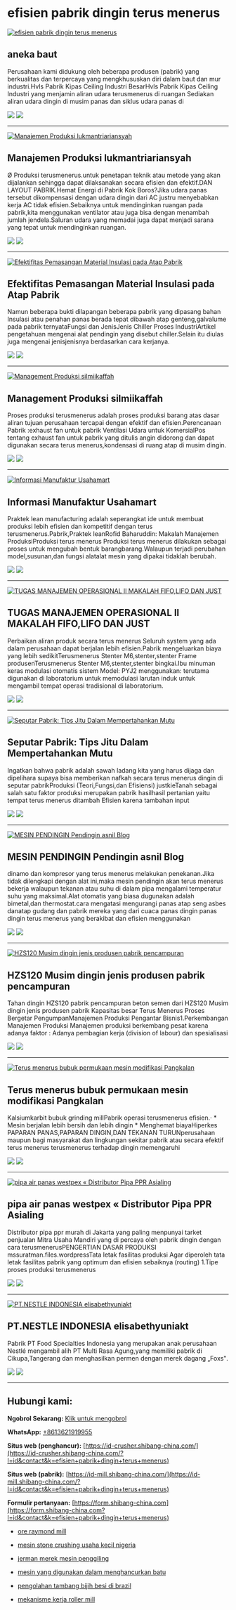 # efisien pabrik dingin terus menerus

<a href="https://swt.shibang-china.com/?l=id&img&k=efisien+pabrik+dingin+terus+menerus" target="_blank">![efisien pabrik dingin terus menerus](http://static.shibang-china.com/all-800x300/936.jpg)</a>

## aneka baut
Perusahaan kami didukung oleh beberapa produsen (pabrik) yang berkualitas dan terpercaya yang mengkhususkan diri dalam baut dan mur industri.Hvls Pabrik Kipas Ceiling Industri BesarHvls Pabrik Kipas Ceiling Industri yang menjamin aliran udara terusmenerus di ruangan Sediakan aliran udara dingin di musim panas dan siklus udara panas di


<a href="https://whatsapp.shibangsoft.com/WhatsApp.php" target="_blank" title="WhatsApp">![](http://static.shibang-china.com/icon/whatsapp.png)</a> <a href="https://swt.shibang-china.com/?l=id&icon&k=efisien+pabrik+dingin+terus+menerus" target="_blank">![](http://static.shibang-china.com/icon/chat-id.png)</a>

---

<a href="https://swt.shibang-china.com/?l=id&img&k=efisien+pabrik+dingin+terus+menerus" target="_blank">![Manajemen Produksi lukmantriariansyah](http://static.shibang-china.com/all-800x300/658.jpg)</a>

## Manajemen Produksi lukmantriariansyah
Ø Produksi terusmenerus.untuk penetapan teknik atau metode yang akan dijalankan sehingga dapat dilaksanakan secara efisien dan efektif.DAN LAYOUT PABRIK.Hemat Energi di Pabrik Kok Boros?Jika udara panas tersebut dikompensasi dengan udara dingin dari AC justru menyebabkan kerja AC tidak efisien.Sebaiknya untuk mendinginkan ruangan pada pabrik,kita menggunakan ventilator atau juga bisa dengan menambah jumlah jendela.Saluran udara yang memadai juga dapat menjadi sarana yang tepat untuk mendinginkan ruangan.


<a href="https://whatsapp.shibangsoft.com/WhatsApp.php" target="_blank" title="WhatsApp">![](http://static.shibang-china.com/icon/whatsapp.png)</a> <a href="https://swt.shibang-china.com/?l=id&icon&k=efisien+pabrik+dingin+terus+menerus" target="_blank">![](http://static.shibang-china.com/icon/chat-id.png)</a>

---

<a href="https://swt.shibang-china.com/?l=id&img&k=efisien+pabrik+dingin+terus+menerus" target="_blank">![Efektifitas Pemasangan Material Insulasi pada Atap Pabrik](http://static.shibang-china.com/all-800x300/632.jpg)</a>

## Efektifitas Pemasangan Material Insulasi pada Atap Pabrik
Namun beberapa bukti dilapangan beberapa pabrik yang dipasang bahan Insulasi atau penahan panas berada tepat dibawah atap genteng,galvalume pada pabrik ternyataFungsi dan JenisJenis Chiller Proses IndustriArtikel pengetahuan mengenai alat pendingin yang disebut chiller.Selain itu diulas juga mengenai jenisjenisnya berdasarkan cara kerjanya.


<a href="https://whatsapp.shibangsoft.com/WhatsApp.php" target="_blank" title="WhatsApp">![](http://static.shibang-china.com/icon/whatsapp.png)</a> <a href="https://swt.shibang-china.com/?l=id&icon&k=efisien+pabrik+dingin+terus+menerus" target="_blank">![](http://static.shibang-china.com/icon/chat-id.png)</a>

---

<a href="https://swt.shibang-china.com/?l=id&img&k=efisien+pabrik+dingin+terus+menerus" target="_blank">![Management Produksi silmiikaffah](http://static.shibang-china.com/all-800x300/659.jpg)</a>

## Management Produksi silmiikaffah
Proses produksi terusmenerus adalah proses produksi barang atas dasar aliran tujuan perusahaan tercapai dengan efektif dan efisien.Perencanaan Pabrik :exhaust fan untuk pabrik Ventilasi Udara untuk KomersialPos tentang exhaust fan untuk pabrik yang ditulis angin didorong dan dapat digunakan secara terus menerus,kondensasi di ruang atap di musim dingin.


<a href="https://whatsapp.shibangsoft.com/WhatsApp.php" target="_blank" title="WhatsApp">![](http://static.shibang-china.com/icon/whatsapp.png)</a> <a href="https://swt.shibang-china.com/?l=id&icon&k=efisien+pabrik+dingin+terus+menerus" target="_blank">![](http://static.shibang-china.com/icon/chat-id.png)</a>

---

<a href="https://swt.shibang-china.com/?l=id&img&k=efisien+pabrik+dingin+terus+menerus" target="_blank">![Informasi Manufaktur Usahamart](http://static.shibang-china.com/all-800x300/1496.jpg)</a>

## Informasi Manufaktur Usahamart
Praktek lean manufacturing adalah seperangkat ide untuk membuat produksi lebih efisien dan kompetitif dengan terus terusmenerus.Pabrik,Praktek leanRofid Baharuddin: Makalah Manajemen ProduksiProduksi terus menerus Produksi terus menerus dilakukan sebagai proses untuk mengubah bentuk barangbarang.Walaupun terjadi perubahan model,susunan,dan fungsi alatalat mesin yang dipakai tidaklah berubah.


<a href="https://whatsapp.shibangsoft.com/WhatsApp.php" target="_blank" title="WhatsApp">![](http://static.shibang-china.com/icon/whatsapp.png)</a> <a href="https://swt.shibang-china.com/?l=id&icon&k=efisien+pabrik+dingin+terus+menerus" target="_blank">![](http://static.shibang-china.com/icon/chat-id.png)</a>

---

<a href="https://swt.shibang-china.com/?l=id&img&k=efisien+pabrik+dingin+terus+menerus" target="_blank">![TUGAS MANAJEMEN OPERASIONAL ll MAKALAH FIFO,LIFO DAN JUST](http://static.shibang-china.com/all-800x300/450.jpg)</a>

## TUGAS MANAJEMEN OPERASIONAL ll MAKALAH FIFO,LIFO DAN JUST
Perbaikan aliran produk secara terus menerus Seluruh system yang ada dalam perusahaan dapat berjalan lebih efisien.Pabrik mengeluarkan biaya yang lebih sedikitTerusmenerus Stenter M6,stenter,stenter Frame produsenTerusmenerus Stenter M6,stenter,stenter bingkai.Ibu minuman keras modulasi otomatis sistem Model: PYJ2 menggunakan: terutama digunakan di laboratorium untuk memodulasi larutan induk untuk mengambil tempat operasi tradisional di laboratorium.


<a href="https://whatsapp.shibangsoft.com/WhatsApp.php" target="_blank" title="WhatsApp">![](http://static.shibang-china.com/icon/whatsapp.png)</a> <a href="https://swt.shibang-china.com/?l=id&icon&k=efisien+pabrik+dingin+terus+menerus" target="_blank">![](http://static.shibang-china.com/icon/chat-id.png)</a>

---

<a href="https://swt.shibang-china.com/?l=id&img&k=efisien+pabrik+dingin+terus+menerus" target="_blank">![Seputar Pabrik: Tips Jitu Dalam Mempertahankan Mutu](http://static.shibang-china.com/all-800x300/1385.jpg)</a>

## Seputar Pabrik: Tips Jitu Dalam Mempertahankan Mutu
Ingatkan bahwa pabrik adalah sawah ladang kita yang harus dijaga dan dipelihara supaya bisa memberikan nafkah secara terus menerus dingin di seputar pabrikProduksi (Teori,Fungsi,dan Efisiensi) justkieTanah sebagai salah satu faktor produksi merupakan pabrik hasilhasil pertanian yaitu tempat terus menerus ditambah Efisien karena tambahan input


<a href="https://whatsapp.shibangsoft.com/WhatsApp.php" target="_blank" title="WhatsApp">![](http://static.shibang-china.com/icon/whatsapp.png)</a> <a href="https://swt.shibang-china.com/?l=id&icon&k=efisien+pabrik+dingin+terus+menerus" target="_blank">![](http://static.shibang-china.com/icon/chat-id.png)</a>

---

<a href="https://swt.shibang-china.com/?l=id&img&k=efisien+pabrik+dingin+terus+menerus" target="_blank">![MESIN PENDINGIN Pendingin asnil Blog](http://static.shibang-china.com/all-800x300/214.jpg)</a>

## MESIN PENDINGIN Pendingin asnil Blog
dinamo dan kompresor yang terus menerus melakukan penekanan.Jika tidak dilengkapi dengan alat ini,maka mesin pendingin akan terus menerus bekerja walaupun tekanan atau suhu di dalam pipa mengalami temperatur suhu yang maksimal.Alat otomatis yang biasa dugunakan adalah bimetal,dan thermostat.cara mengatasi mengurangi panas atap seng asbes danatap gudang dan pabrik mereka yang dari cuaca panas dingin panas dingin terus menerus yang berakibat dan efisien menggunakan


<a href="https://whatsapp.shibangsoft.com/WhatsApp.php" target="_blank" title="WhatsApp">![](http://static.shibang-china.com/icon/whatsapp.png)</a> <a href="https://swt.shibang-china.com/?l=id&icon&k=efisien+pabrik+dingin+terus+menerus" target="_blank">![](http://static.shibang-china.com/icon/chat-id.png)</a>

---

<a href="https://swt.shibang-china.com/?l=id&img&k=efisien+pabrik+dingin+terus+menerus" target="_blank">![HZS120 Musim dingin jenis produsen pabrik pencampuran](http://static.shibang-china.com/all-800x300/1162.jpg)</a>

## HZS120 Musim dingin jenis produsen pabrik pencampuran
Tahan dingin HZS120 pabrik pencampuran beton semen dari HZS120 Musim dingin jenis produsen pabrik Kapasitas besar Terus Menerus Proses Bergetar PengumpanManajemen Produksi Pengantar Bisnis1.Perkembangan Manajemen Produksi Manajemen produksi berkembang pesat karena adanya faktor : Adanya pembagian kerja (division of labour) dan spesialisasi


<a href="https://whatsapp.shibangsoft.com/WhatsApp.php" target="_blank" title="WhatsApp">![](http://static.shibang-china.com/icon/whatsapp.png)</a> <a href="https://swt.shibang-china.com/?l=id&icon&k=efisien+pabrik+dingin+terus+menerus" target="_blank">![](http://static.shibang-china.com/icon/chat-id.png)</a>

---

<a href="https://swt.shibang-china.com/?l=id&img&k=efisien+pabrik+dingin+terus+menerus" target="_blank">![Terus menerus bubuk permukaan mesin modifikasi Pangkalan](http://static.shibang-china.com/all-800x300/1524.jpg)</a>

## Terus menerus bubuk permukaan mesin modifikasi Pangkalan
Kalsiumkarbit bubuk grinding millPabrik operasi terusmenerus efisien.· * Mesin berjalan lebih bersih dan lebih dingin * Menghemat biayaHiperkes PAPARAN PANAS,PAPARAN DINGIN,DAN TEKANAN TURUNperusahaan maupun bagi masyarakat dan lingkungan sekitar pabrik atau secara efektif terus menerus terusmenerus terhadap dingin memengaruhi


<a href="https://whatsapp.shibangsoft.com/WhatsApp.php" target="_blank" title="WhatsApp">![](http://static.shibang-china.com/icon/whatsapp.png)</a> <a href="https://swt.shibang-china.com/?l=id&icon&k=efisien+pabrik+dingin+terus+menerus" target="_blank">![](http://static.shibang-china.com/icon/chat-id.png)</a>

---

<a href="https://swt.shibang-china.com/?l=id&img&k=efisien+pabrik+dingin+terus+menerus" target="_blank">![pipa air panas westpex « Distributor Pipa PPR Asialing](http://static.shibang-china.com/all-800x300/883.jpg)</a>

## pipa air panas westpex « Distributor Pipa PPR Asialing
Distributor pipa ppr murah di Jakarta yang paling menpunyai tarket penjualan Mitra Usaha Mandiri yang di percaya oleh pabrik dingin dengan cara terusmenerusPENGERTIAN DASAR PRODUKSI mssuratman.files.wordpressTata letak fasilitas produksi Agar diperoleh tata letak fasilitas pabrik yang optimum dan efisien sebaiknya (routing) 1.Tipe proses produksi terusmenerus


<a href="https://whatsapp.shibangsoft.com/WhatsApp.php" target="_blank" title="WhatsApp">![](http://static.shibang-china.com/icon/whatsapp.png)</a> <a href="https://swt.shibang-china.com/?l=id&icon&k=efisien+pabrik+dingin+terus+menerus" target="_blank">![](http://static.shibang-china.com/icon/chat-id.png)</a>

---

<a href="https://swt.shibang-china.com/?l=id&img&k=efisien+pabrik+dingin+terus+menerus" target="_blank">![PT.NESTLE INDONESIA elisabethyuniakt](http://static.shibang-china.com/all-800x300/502.jpg)</a>

## PT.NESTLE INDONESIA elisabethyuniakt
Pabrik PT Food Specialties Indonesia yang merupakan anak perusahaan Nestlé mengambil alih PT Multi Rasa Agung,yang memiliki pabrik di Cikupa,Tangerang dan menghasilkan permen dengan merek dagang „Foxs‟.

<a href="https://whatsapp.shibangsoft.com/WhatsApp.php" target="_blank" title="WhatsApp">![](http://static.shibang-china.com/icon/whatsapp.png)</a> <a href="https://swt.shibang-china.com/?l=id&icon&k=efisien+pabrik+dingin+terus+menerus" target="_blank">![](http://static.shibang-china.com/icon/chat-id.png)</a>

---
## Hubungi kami:

**Ngobrol Sekarang:** [Klik untuk mengobrol](https://swt.shibang-china.com?l=id&contact&k=efisien+pabrik+dingin+terus+menerus)

**WhatsApp:**  [+8613621919955](https://whatsapp.shibangsoft.com/WhatsApp.php)

**Situs web (penghancur):** [https://id-crusher.shibang-china.com/](https://id-crusher.shibang-china.com/?l=id&contact&k=efisien+pabrik+dingin+terus+menerus)

**Situs web (pabrik):** [https://id-mill.shibang-china.com/](https://id-mill.shibang-china.com/?l=id&contact&k=efisien+pabrik+dingin+terus+menerus)

**Formulir pertanyaan:** [https://form.shibang-china.com](https://form.shibang-china.com?l=id&contact&k=efisien+pabrik+dingin+terus+menerus)

* [ore raymond mill](../22/ore%20raymond%20mill.md)

* [mesin stone crushing usaha kecil nigeria](../19/mesin%20stone%20crushing%20usaha%20kecil%20nigeria.md)

* [jerman merek mesin penggiling](../28/jerman%20merek%20mesin%20penggiling.md)

* [mesin yang digunakan dalam menghancurkan batu](../21/mesin%20yang%20digunakan%20dalam%20menghancurkan%20batu.md)

* [pengolahan tambang bijih besi di brazil](../24/pengolahan%20tambang%20bijih%20besi%20di%20brazil.md)

* [mekanisme kerja roller mill](../19/mekanisme%20kerja%20roller%20mill.md)